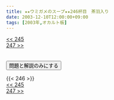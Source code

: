 ```yaml
---
title: ★★ウミガメのスープ★★246杯目　茶羽入り
date: 2003-12-10T12:00:00+09:00
tags: [2003年,オカルト板]
---
```

<div class="th_left"><a href="../245"><< 245</a></div>
<div class="th_right"><a href="../247">247 >></a></div>
<br><br>
<script src="../../js/cupsoup.js"></script>
<form>
<input type="button" value="問題と解説のみにする" onClick="toggleCupsoup()">
</form>
{{< 246 >}}
<div class="th_left"><a href="../245"><< 245</a></div>
<div class="th_right"><a href="../247">247 >></a></div>